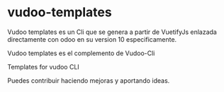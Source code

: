 # vudoo-templates
Vudoo templates es un Cli que se genera a partir de VuetifyJs enlazada directamente con odoo en su version 10 especificamente.

Vudoo templates es el complemento de Vudoo-Cli

Templates for vudoo CLI

Puedes contribuir haciendo mejoras y aportando ideas.
